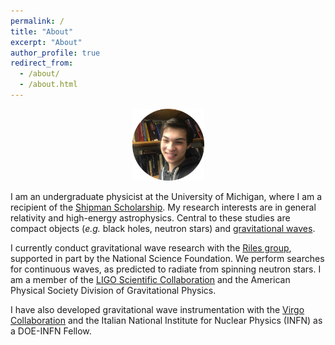 ```yaml
---
permalink: /
title: "About"
excerpt: "About"
author_profile: true
redirect_from: 
  - /about/
  - /about.html
---
```

<p align="center"><img src = "/images/grantweldon.jpg" height="115" width="115"></p>


I am an undergraduate physicist at the University of Michigan, where I am a recipient of the <a href="https://shipmansociety.com/about-us/">Shipman Scholarship</a>. My research interests are in general relativity and high-energy astrophysics. Central to these studies are compact objects (*e.g.* black holes, neutron stars) and <a href="https://www.ligo.caltech.edu/page/what-are-gw">gravitational waves</a>. 

I currently conduct gravitational wave research with the <a href="http://gallatin.physics.lsa.umich.edu/~keithr/MGWG.html">Riles group</a>, supported in part by the National Science Foundation. We perform searches for continuous waves, as predicted to radiate from spinning neutron stars. I am a member of the <a href="https://www.ligo.org">LIGO Scientific Collaboration</a> and the American Physical Society Division of Gravitational Physics.

I have also developed gravitational wave instrumentation with the <a href="http://www.virgo-gw.eu">Virgo Collaboration</a> and the Italian National Institute for Nuclear Physics (INFN) as a DOE-INFN Fellow.
